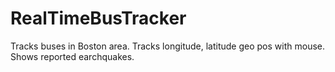 # RealTimeBusTracker
Tracks buses in Boston area. Tracks longitude, latitude geo pos with mouse. Shows reported earchquakes.
